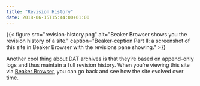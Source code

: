 ```yaml
---
title: "Revision History"
date: 2018-06-15T15:44:00+01:00
---
```


{{< figure src="revision-history.png" alt="Beaker Browser shows you the revision history of a site." caption="Beaker-ception Part II: a screenshot of this site in Beaker Browser with the revisions pane showing." >}}

Another cool thing about DAT archives is that they’re based on append-only logs and thus maintain a full revision history. When you’re viewing this site via [Beaker Browser](https://beakerbrowser.com), you can go back and see how the site evolved over time.
